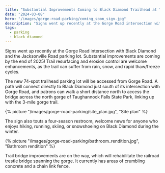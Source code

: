 ```yaml
---
title: "Substantial Improvements Coming to Black Diamond Trailhead at Taughannock Falls State Park"
date: "2024-03-08"
hero: "/images/gorge-road-parking/coming_soon_sign.jpg"
description: "Signs went up recently at the Gorge Road intersection with Black Diamond and the Jacksonville Road parking lot. Substantial improvements are coming by the end of 2025!"
tags:
  - parking
  - black diamond
---
```


Signs went up recently at the Gorge Road intersection with Black Diamond and the Jacksonville Road parking lot. Substantial improvements are coming by the end of 2025! Trail resurfacing and erosion control are welcome enhancements, as the trail can suffer from rain, snow, and rapid thaw/freeze cycles.

The new 74-spot trailhead parking lot will be accessed from Gorge Road. A path will connect directly to Black Diamond just south of its intersection with Gorge Road, and patrons can walk a short distance north to access the bridge across the north gorge of Taughannock Falls State Park, linking up with the 3-mile gorge trail.

{% picture "/images/gorge-road-parking/site_plan.jpg", "Site plan" %}

The sign also touts a four-season restroom, welcome news for anyone who enjoys hiking, running, skiing, or snowshoeing on Black Diamond during the winter.

{% picture "/images/gorge-road-parking/bathroom_rendition.jpg", "Bathroom rendition" %}

Trail bridge improvements are on the way, which will rehabilitate the railroad trestle bridge spanning the gorge. It currently has areas of crumbling concrete and a chain link fence.
